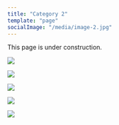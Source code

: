 ```yaml
---
title: "Category 2"
template: "page"
socialImage: "/media/image-2.jpg"
---
```


This page is under construction.


![](/media/image-2.jpg)

![](/media/image-2.jpg)

![](/media/image-2.jpg)

![](/media/image-2.jpg)

![](/media/image-2.jpg)